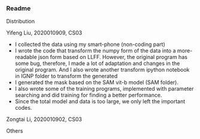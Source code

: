 ### Readme

Distribution

Yifeng Liu, 2020010909, CS03

+ I collected the data using my smart-phone (non-coding part)
+ I wrote the code that transform the numpy form of the data into a more-readable json form based on LLFF. However, the original program has some bug, therefore, I made a lot of adaptation and changes in the original program. And I also wrote another transform ipython notebook in IGNP folder to transform the generated 
+ I generated the mask based on the SAM vit-b model (SAM folder).
+ I also wrote some of the training programs, implemented with parameter searching and did training for finding a better performance.
+ Since the total model and data is too large, we only left the important codes.

Zongtai Li, 2020010902, CS03

Others